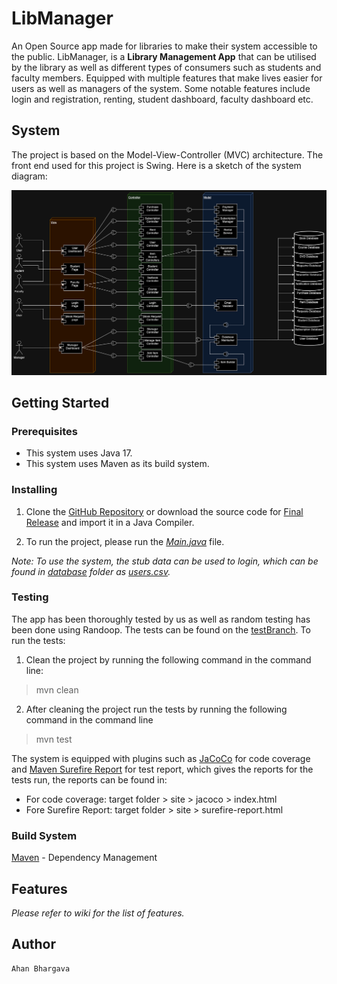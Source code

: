# LibManager

An Open Source app made for libraries to make their system accessible to the public. LibManager, is a **Library Management App** that can be utilised by the library as well as different types of consumers such as students and faculty members. Equipped with multiple features that make lives easier for users as well as managers of the system. Some notable features include login and registration, renting, student dashboard, faculty dashboard etc.

## System

The project is based on the Model-View-Controller (MVC) architecture. The front end used for this project is Swing. Here is a sketch of the system diagram:

![System Diagram](Assets/ComponentDiagram.png)

## Getting Started

### Prerequisites

* This system uses Java 17.
* This system uses Maven as its build system.

### Installing

1) Clone the [GitHub Repository](https://github.com/ahan10/LibManager) or download the source code for [Final Release](https://github.com/ahan10/LibManager/releases/tag/FinalRelease) and import it in a Java Compiler.

2) To run the project, please run the [*Main.java*](https://github.com/ahan10/LibManager/blob/main/src/main/java/org/team4/Main.java) file.

*Note: To use the system, the stub data can be used to login, which can be found in [database](https://github.com/ahan10/LibManager/tree/main/database) folder as [users.csv](https://github.com/ahan10/LibManager/blob/main/database/users.csv).*

### Testing

The app has been thoroughly tested by us as well as random testing has been done using Randoop. The tests can be found on the [testBranch](https://github.com/ahan10/LibManager/tree/testBranch). To run the tests:

1) Clean the project by running the following command in the command line:

> mvn clean

2) After cleaning the project run the tests by running the following command in the command line

> mvn test

The system is equipped with plugins such as [JaCoCo](https://www.jacoco.org) for code coverage and [Maven Surefire Report](https://maven.apache.org/surefire/maven-surefire-report-plugin/index.html) for test report, which gives the reports for the tests run, the reports can be found in:

* For code coverage: target folder > site > jacoco > index.html
* Fore Surefire Report: target folder > site > surefire-report.html

### Build System

[Maven](https://maven.apache.org) - Dependency Management

## Features

*Please refer to wiki for the list of features.*

## Author
    Ahan Bhargava
